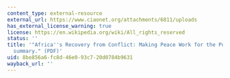 ```yaml
---
content_type: external-resource
external_url: https://www.ciaonet.org/attachments/6811/uploads
has_external_license_warning: true
license: https://en.wikipedia.org/wiki/All_rights_reserved
status: ''
title: '"Africa''s Recovery from Conflict: Making Peace Work for the Poor: A Policy-focused
  summary." (PDF)'
uid: 8be856a6-fc8d-46e0-93c7-20d0784b9631
wayback_url: ''
---
```

